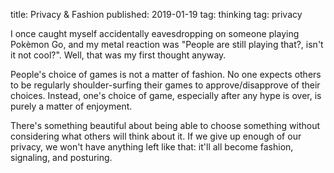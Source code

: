 title: Privacy & Fashion
published: 2019-01-19
tag: thinking
tag: privacy

I once caught myself accidentally eavesdropping on someone playing Pokèmon Go, and my metal reaction was "People are still playing that?, isn't it not cool?".
Well, that was my first thought anyway.

People's choice of games is not a matter of fashion.
No one expects others to be regularly shoulder-surfing their games to approve/disapprove of their choices.
Instead, one's choice of game, especially after any hype is over, is purely a matter of enjoyment.

There's something beautiful about being able to choose something without considering what others will think about it.
If we give up enough of our privacy, we won't have anything left like that: it'll all become fashion, signaling, and posturing.
